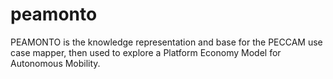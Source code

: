 # peamonto
PEAMONTO is the knowledge representation and base for the PECCAM use case mapper, then used to explore a Platform Economy Model for Autonomous Mobility.
